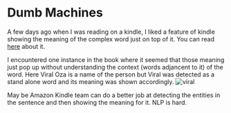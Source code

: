 # Dumb Machines

A few days ago when I was reading on a kindle, I liked a feature of kindle showing the meaning of the complex word just on top of it. 
You can read [here](https://pranayvasani.github.io/2021/01/01/ReadingOnAmazonKindle.html) about it. 


I encountered one instance in the book where it seemed that those meaning just pop up without understanding the context (words adjancent to it) of the word. 
Here Viral Oza is a name of the person but Viral was detected as a stand alone word and its meaning was shown accordingly.
![viral](https://user-images.githubusercontent.com/4402428/103864706-0ff13480-50e9-11eb-8a20-3d452deadbe1.png)


May be Amazon Kindle team can do a better job at detecting the entities in the sentence and then showing the meaning for it.
NLP is hard.
